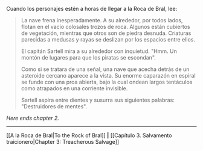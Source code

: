 Cuando los personajes estén a horas de llegar a la Roca de Bral, lee:  

> La nave frena inesperadamente. A su alrededor, por todos lados, flotan en el vacío colosales trozos de roca. Algunos están cubiertos de vegetación, mientras que otros son de piedra desnuda. Criaturas parecidas a medusas y rayas se deslizan por los espacios entre ellos.
> 
> El capitán Sartell mira a su alrededor con inquietud. "Hmm. Un montón de lugares para que los piratas se escondan".
> 
> Como si se tratara de una señal, una nave que acecha detrás de un asteroide cercano aparece a la vista. Su enorme caparazón en espiral se funde con una proa abierta, bajo la cual ondean largos tentáculos como atrapados en una corriente invisible.
> 
> Sartell aspira entre dientes y susurra sus siguientes palabras: "Destruidores de mentes".

_Here ends_ _chapter 2._
* * *

[[A la Roca de Bral|To the Rock of Bral]] **|** [[Capítulo 3. Salvamento traicionero|Chapter 3: Treacherous Salvage]]
